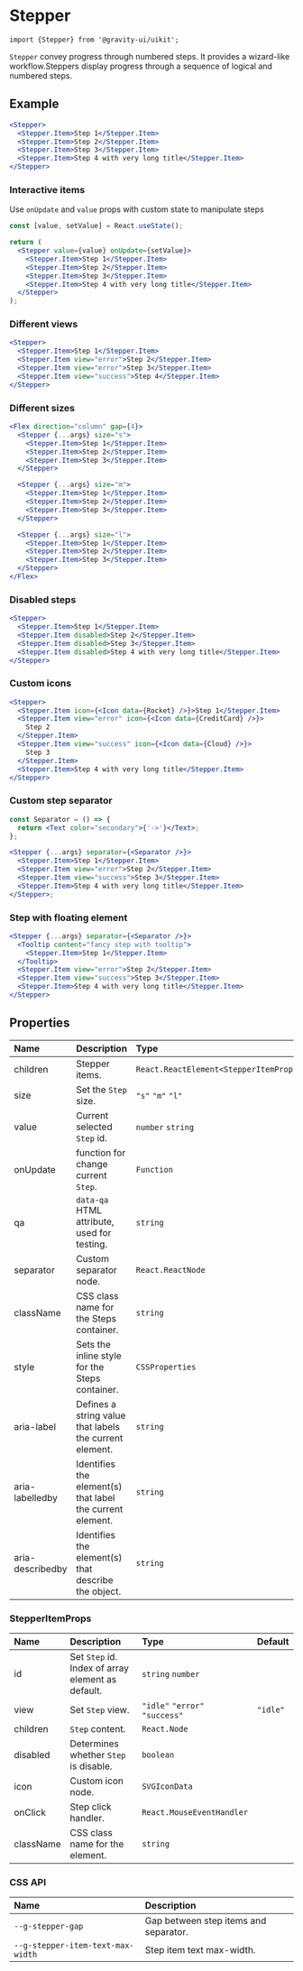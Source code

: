 <!--GITHUB_BLOCK-->

# Stepper

<!--/GITHUB_BLOCK-->

```tsx
import {Stepper} from '@gravity-ui/uikit';
```

`Stepper` convey progress through numbered steps. It provides a wizard-like workflow.Steppers display progress through a sequence of logical and numbered steps.

## Example

<!--GITHUB_BLOCK-->

```jsx
<Stepper>
  <Stepper.Item>Step 1</Stepper.Item>
  <Stepper.Item>Step 2</Stepper.Item>
  <Stepper.Item>Step 3</Stepper.Item>
  <Stepper.Item>Step 4 with very long title</Stepper.Item>
</Stepper>
```

<!-- Storybook example -->

<StepperDefault />

<!--/GITHUB_BLOCK-->

### Interactive items

Use `onUpdate` and `value` props with custom state to manipulate steps

<!--GITHUB_BLOCK-->

```jsx
const [value, setValue] = React.useState();

return (
  <Stepper value={value} onUpdate={setValue}>
    <Stepper.Item>Step 1</Stepper.Item>
    <Stepper.Item>Step 2</Stepper.Item>
    <Stepper.Item>Step 3</Stepper.Item>
    <Stepper.Item>Step 4 with very long title</Stepper.Item>
  </Stepper>
);
```

<!-- Storybook example -->

<StepperInteractiveShowcase />

<!--/GITHUB_BLOCK-->

### Different views

<!--GITHUB_BLOCK-->

```jsx
<Stepper>
  <Stepper.Item>Step 1</Stepper.Item>
  <Stepper.Item view="error">Step 2</Stepper.Item>
  <Stepper.Item view="error">Step 3</Stepper.Item>
  <Stepper.Item view="success">Step 4</Stepper.Item>
</Stepper>
```

<!-- Storybook example -->

<StepperView/>

<!--/GITHUB_BLOCK-->

### Different sizes

<!--GITHUB_BLOCK-->

```jsx
<Flex direction="column" gap={4}>
  <Stepper {...args} size="s">
    <Stepper.Item>Step 1</Stepper.Item>
    <Stepper.Item>Step 2</Stepper.Item>
    <Stepper.Item>Step 3</Stepper.Item>
  </Stepper>

  <Stepper {...args} size="m">
    <Stepper.Item>Step 1</Stepper.Item>
    <Stepper.Item>Step 2</Stepper.Item>
    <Stepper.Item>Step 3</Stepper.Item>
  </Stepper>

  <Stepper {...args} size="l">
    <Stepper.Item>Step 1</Stepper.Item>
    <Stepper.Item>Step 2</Stepper.Item>
    <Stepper.Item>Step 3</Stepper.Item>
  </Stepper>
</Flex>
```

<!-- Storybook example -->

<StepperSize/>

<!--/GITHUB_BLOCK-->

### Disabled steps

<!--GITHUB_BLOCK-->

```jsx
<Stepper>
  <Stepper.Item>Step 1</Stepper.Item>
  <Stepper.Item disabled>Step 2</Stepper.Item>
  <Stepper.Item disabled>Step 3</Stepper.Item>
  <Stepper.Item disabled>Step 4 with very long title</Stepper.Item>
</Stepper>
```

<!-- Storybook example -->

<StepperDisabled/>

<!--/GITHUB_BLOCK-->

### Custom icons

<!--GITHUB_BLOCK-->

```jsx
<Stepper>
  <Stepper.Item icon={<Icon data={Rocket} />}>Step 1</Stepper.Item>
  <Stepper.Item view="error" icon={<Icon data={CreditCard} />}>
    Step 2
  </Stepper.Item>
  <Stepper.Item view="success" icon={<Icon data={Cloud} />}>
    Step 3
  </Stepper.Item>
  <Stepper.Item>Step 4 with very long title</Stepper.Item>
</Stepper>
```

<!-- Storybook example -->

<StepperCustomIcons/>

<!--/GITHUB_BLOCK-->

### Custom step separator

<!--GITHUB_BLOCK-->

```jsx
const Separator = () => {
  return <Text color="secondary">{'->'}</Text>;
};

<Stepper {...args} separator={<Separator />}>
  <Stepper.Item>Step 1</Stepper.Item>
  <Stepper.Item view="error">Step 2</Stepper.Item>
  <Stepper.Item view="success">Step 3</Stepper.Item>
  <Stepper.Item>Step 4 with very long title</Stepper.Item>
</Stepper>;
```

<!-- Storybook example -->

<StepperCustomSeparator/>

<!--/GITHUB_BLOCK-->

<!--/GITHUB_BLOCK-->

### Step with floating element

<!--GITHUB_BLOCK-->

```jsx
<Stepper {...args} separator={<Separator />}>
  <Tooltip content="fancy step with tooltip">
    <Stepper.Item>Step 1</Stepper.Item>
  </Tooltip>
  <Stepper.Item view="error">Step 2</Stepper.Item>
  <Stepper.Item view="success">Step 3</Stepper.Item>
  <Stepper.Item>Step 4 with very long title</Stepper.Item>
</Stepper>
```

<!-- Storybook example -->

<StepperWithFloatingElements/>

<!--/GITHUB_BLOCK-->

## Properties

| Name             | Description                                               | Type                                   | Default |
| :--------------- | :-------------------------------------------------------- | :------------------------------------- | :------ |
| children         | Stepper items.                                            | `React.ReactElement<StepperItemProps>` |         |
| size             | Set the `Step` size.                                      | `"s"` `"m"` `"l"`                      | `"s"`   |
| value            | Current selected `Step` id.                               | `number` `string`                      |         |
| onUpdate         | function for change current `Step`.                       | `Function`                             |         |
| qa               | `data-qa` HTML attribute, used for testing.               | `string`                               |         |
| separator        | Custom separator node.                                    | `React.ReactNode`                      |         |
| className        | CSS class name for the Steps container.                   | `string`                               |         |
| style            | Sets the inline style for the Steps container.            | `CSSProperties`                        |         |
| aria-label       | Defines a string value that labels the current element.   | `string`                               |         |
| aria-labelledby  | Identifies the element(s) that label the current element. | `string`                               |         |
| aria-describedby | Identifies the element(s) that describe the object.       | `string`                               |         |

### StepperItemProps

| Name      | Description                                       | Type                           | Default  |
| :-------- | :------------------------------------------------ | :----------------------------- | :------- |
| id        | Set `Step` id. Index of array element as default. | `string` `number`              |          |
| view      | Set `Step` view.                                  | `"idle"` `"error"` `"success"` | `"idle"` |
| children  | `Step` content.                                   | `React.Node`                   |          |
| disabled  | Determines whether `Step` is disable.             | `boolean`                      |          |
| icon      | Custom icon node.                                 | `SVGIconData`                  |          |
| onClick   | Step click handler.                               | `React.MouseEventHandler`      |          |
| className | CSS class name for the element.                   | `string`                       |          |

### CSS API

| Name                              | Description                           |
| :-------------------------------- | :------------------------------------ |
| `--g-stepper-gap`                 | Gap between step items and separator. |
| `--g-stepper-item-text-max-width` | Step item text max-width.             |

